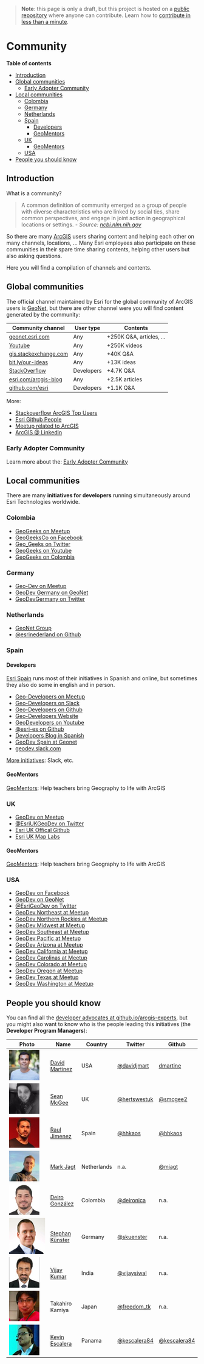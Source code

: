 > **Note**: this page is only a draft, but this project is hosted on a [public repository](https://github.com/hhkaos/awesome-arcgis) where anyone can contribute. Learn how to [contribute in less than a minute](https://github.com/hhkaos/awesome-arcgis/blob/master/CONTRIBUTING.md#contributions).

# Community


<!-- START doctoc generated TOC please keep comment here to allow auto update -->
<!-- DON'T EDIT THIS SECTION, INSTEAD RE-RUN doctoc TO UPDATE -->
**Table of contents**

- [Introduction](#introduction)
- [Global communities](#global-communities)
  - [Early Adopter Community](#early-adopter-community)
- [Local communities](#local-communities)
  - [Colombia](#colombia)
  - [Germany](#germany)
  - [Netherlands](#netherlands)
  - [Spain](#spain)
    - [Developers](#developers)
    - [GeoMentors](#geomentors)
  - [UK](#uk)
    - [GeoMentors](#geomentors-1)
  - [USA](#usa)
- [People you should know](#people-you-should-know)

<!-- END doctoc generated TOC please keep comment here to allow auto update -->

## Introduction

What is a community?

> A common definition of community emerged as a group of people with diverse characteristics who are linked by social ties, share common perspectives, and engage in joint action in geographical locations or settings. - *Source: [ncbi.nlm.nih.gov](https://www.ncbi.nlm.nih.gov/)*

So there are many [ArcGIS](../../arcgis/README.md) users sharing content and helping each other on many channels, locations, ... Many Esri employees also participate on these communities in their spare time sharing contents, helping other users but also asking questions.

Here you will find a compilation of channels and contents.

## Global communities

The official channel maintained by Esri for the global community of ArcGIS users is [GeoNet](geonet/README.md), but there are other channel were you will find content generated by the community:

|Community channel|User type|Contents|
|---|---|---|
|[geonet.esri.com](https://geonet.esri.com/)|Any|+250K Q&A, articles, ...
|[Youtube](https://www.youtube.com/results?search_query=arcgis)|Any|+250K videos
|[gis.stackexchange.com](https://gis.stackexchange.com/)|Any|+40K Q&A
|[bit.ly/our-ideas](bit.ly/our-ideas)|Any|+13K ideas
|[StackOverflow](https://stackoverflow.com/search?q=arcgis)|Developers|+4.7K Q&A|
|[esri.com/arcgis-blog](https://www.esri.com/arcgis-blog/)|Any|+2.5K articles
|[github.com/esri](http://github.com/esri)|Developers|+1.1K Q&A

More:

* [Stackoverflow ArcGIS Top Users](https://stackoverflow.com/tags/arcgis/topusers)
* [Esri Github People](https://github.com/orgs/Esri/people)
* [Meetup related to ArcGIS](https://www.meetup.com/topics/arcgis/global/)
* [ArcGIS @ Linkedin](https://www.linkedin.com/topic/arcgis)

### Early Adopter Community

Learn more about the: [Early Adopter Community](https://www.esri.com/en-us/early-adopter)

## Local communities

There are many **initiatives for developers** running simultaneously around Esri Technologies worldwide.

### Colombia

* [GeoGeeks on Meetup](https://www.meetup.com/geogeeks/)
* [GeoGeeksCo on Facebook](https://www.facebook.com/geogeeksco/)
* [Geo_Geeks on Twitter](http://twitter.com/geo_geeks/)
* [GeoGeeks on Youtube](https://www.youtube.com/channel/UCuGsuNbUykWZ6lsb85PeW0A)
* [GeoGeeks on Colombia](https://github.com/GeoGeeks)

### Germany

* [Geo-Dev on Meetup](https://www.meetup.com/GeoDev-Germany/)
* [GeoDev Germany on GeoNet](https://community.esri.com/groups/geodev-germany/activity)
* [GeoDevGermany on Twitter](https://twitter.com/GeoDevGermany/)

### Netherlands

* [GeoNet Group](https://community.esri.com/groups/geodev-netherlands)
* [@esrinederland on Github](http://esrinederland.github.io/)

### Spain

#### Developers

[Esri Spain](http://www.esri.es/) runs most of their initiatives in Spanish and online, but sometimes they also do some in english and in person.

* [Geo-Developers on Meetup](https://www.meetup.com/Geo-Developers)
* [Geo-Developers on Slack](https://docs.google.com/forms/d/e/1FAIpQLSd18XdM62wakhQCf1yZHbvFWLr2ztM-WN1PNDdI9Hr-hx2ElQ/viewform)
* [Geo-Developers on Github](https://github.com/geo-developers)
* [Geo-Developers Website](https://geodevelopers.org)
* [GeoDevelopers on Youtube](https://www.youtube.com/GeoDevelopers)
* [@esri-es on Github](https://github.com/esri-es)
* [Developers Blog in Spanish](http://desarrolladores.esri.es)
* [GeoDev Spain at Geonet](https://community.esri.com/groups/geodev-spain)
* [geodev.slack.com](https://geodev.slack.com)

[More initiatives](https://github.com/esri-es/conferencia-usuarios/blob/master/2017/iniciativas-desarrolladores.md): Slack, etc.

#### GeoMentors

[GeoMentors](http://colegios.esri.es/geomentores/): Help teachers bring Geography to life with ArcGIS

### UK

* [GeoDev on Meetup](https://www.meetup.com/geodev/)
* [@EsriUKGeoDev on Twitter](https://twitter.com/EsriUKGeoDev/)
* [Esri UK Offical Github](https://github.com/esriuk)
* [Esri UK Map Labs](https://github.com/maplabs)

#### GeoMentors

[GeoMentors](https://schools.esriuk.com/geomentor/): Help teachers bring Geography to life with ArcGIS

### USA

* [GeoDev on Facebook](https://www.facebook.com/EsriGeoDev)
* [GeoDev on GeoNet](https://community.esri.com/groups/geodev)
* [@EsriGeoDev on Twitter](https://twitter.com/EsriGeoDev)
* [GeoDev Northeast at Meetup](https://www.meetup.com/DevMeetUpNortheast/)
* [GeoDev Northern Rockies at Meetup](https://www.meetup.com/devmeetupnorthernrockies/)
* [GeoDev Midwest at Meetup](https://www.meetup.com/DevMeetUpMidwest/)
* [GeoDev Southeast at Meetup](https://www.meetup.com/DevMeetUpSoutheast/)
* [GeoDev Pacific at Meetup](https://www.meetup.com/DevMeetUpPacific/)
* [GeoDev Arizona at Meetup](https://www.meetup.com/DevMeetUpArizona/)
* [GeoDev California at Meetup](https://www.meetup.com/DevMeetUpCalifornia/)
* [GeoDev Carolinas at Meetup](https://www.meetup.com/DevMeetupCarolinas/)
* [GeoDev Colorado at Meetup](https://www.meetup.com/devmeetupcolorado/)
* [GeoDev Oregon at Meetup](https://www.meetup.com/DevMeetUpOregon/)
* [GeoDev Texas at Meetup](https://www.meetup.com/DevMeetUpTexas/)
* [GeoDev Washington at Meetup](https://www.meetup.com/DevMeetUpWashington/)

## People you should know

You can find all the [developer advocates at github.io/arcgis-experts](https://esri-es.github.io/arcgis-experts/), but you might also want to know who is the people leading this initiatives (the **Developer Program Managers**):

|Photo|Name|Country|Twitter|Github|
|---|---|---|---|---|
|![David](./img/david_martinez.jpg)|[David Martinez](https://www.linkedin.com/in/david-martinez-7682392/)|USA|[@davidjmart](https://twitter.com/davidjmart)|[dmartine](https://github.com/dmartine)
|![Sean](./img/sean_mcgee.jpg)|[Sean McGee](https://www.linkedin.com/in/hertswestuk/)|UK|[@hertswestuk](https://twitter.com/hertswestuk)|[@smcgee2](https://github.com/smcgee2)
|![Raul](./img/raul_jimenez.jpg)|[Raul Jimenez](https://es.linkedin.com/in/jimenezortegaraul)|Spain|[@hhkaos](https://www.twitter.com/hhkaos)|[@hhkaos](https://www.github.com/hhkaos)
|![Mark](./img/mark_jagt.jpg)|[Mark Jagt](https://www.linkedin.com/in/markjagt)|Netherlands|n.a.|[@mjagt](https://github.com/mjagt)
|![Deiro González](./img/deiro-gonzalez.jpg)|[ Deiro González](https://www.linkedin.com/in/deironica/)|Colombia|[@deironica](https://twitter.com/deironica)| n.a.
|![Stephan Künster](./img/stephan_kunster.jpeg)|[Stephan Künster](https://www.linkedin.com/in/skuenster/)|Germany|[@skuenster](https://twitter.com/skuenster)|n.a.
|![Vijay](./img/vijay_kumar.jpg)|[Vijay Kumar](https://www.linkedin.com/in/vijaykumar1/?locale=en_US)|India|[@vijaysiwal](https://twitter.com/vijaysiwal)|n.a.
|![Takahiro KAMIYA](./img/takahiro_kamiya.jpg)|Takahiro Kamiya|Japan|[@freedom_tk](https://twitter.com/freedom_tk)|n.a.
|![Kevin Escalera Robles](./img/kevin-escalera.jpg)|[Kevin Escalera](https://www.linkedin.com/in/kescalera84/photo/)|Panama|[@kescalera84](https://twitter.com/kescalera84)|[@kescalera84](https://github.com/kescalera84)

<!--|![Jose](./img/jose_medina.png)|[Jose Medina](http://linkedin.com/in/josemedinab)|Argentina|[@josemanuel_mb](https://twitter.com/josemanuel_mb)|n.a.-->
